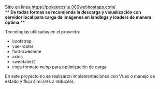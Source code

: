 Sitio en línea https://pokedexsite.000webhostapp.com/  
** <b>De todas formas se recomienda la descarga y visualización con servidor local para carga de imágenes en landings y loaders de manera óptima</b> **

Tecnologías utilizadas en el proyecto:
- bootstrap
- vue-router
- font-awesome
- axios
- sweetalert2
- imgs formato webp para optimización de carga

En este proyecto no se realizaron implementaciones con Vuex o manejo de estado y flujo similares a reducers.
